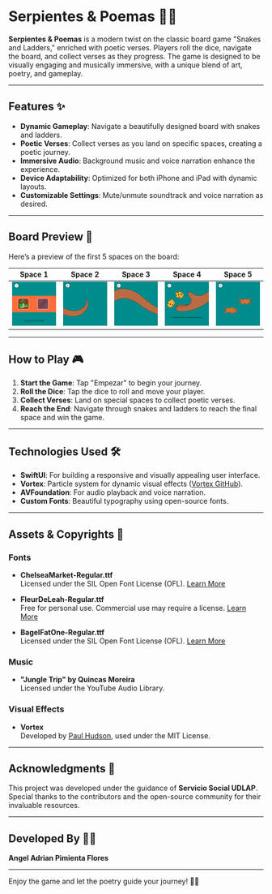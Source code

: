 # Serpientes & Poemas 🎲📜

**Serpientes & Poemas** is a modern twist on the classic board game "Snakes and Ladders," enriched with poetic verses. Players roll the dice, navigate the board, and collect verses as they progress. The game is designed to be visually engaging and musically immersive, with a unique blend of art, poetry, and gameplay.

---

## Features ✨

- **Dynamic Gameplay**: Navigate a beautifully designed board with snakes and ladders.
- **Poetic Verses**: Collect verses as you land on specific spaces, creating a poetic journey.
- **Immersive Audio**: Background music and voice narration enhance the experience.
- **Device Adaptability**: Optimized for both iPhone and iPad with dynamic layouts.
- **Customizable Settings**: Mute/unmute soundtrack and voice narration as desired.

---

## Board Preview 🎲

Here’s a preview of the first 5 spaces on the board:

| Space 1 | Space 2 | Space 3 | Space 4 | Space 5 |
|---------|---------|---------|---------|---------|
| ![Space 1](Content/01.png) | ![Space 2](Content/02.png) | ![Space 3](Content/03.png) | ![Space 4](Content/04.png) | ![Space 5](Content/05.png) |

---

## How to Play 🎮

1. **Start the Game**: Tap "Empezar" to begin your journey.
2. **Roll the Dice**: Tap the dice to roll and move your player.
3. **Collect Verses**: Land on special spaces to collect poetic verses.
4. **Reach the End**: Navigate through snakes and ladders to reach the final space and win the game.

---

## Technologies Used 🛠️

- **SwiftUI**: For building a responsive and visually appealing user interface.
- **Vortex**: Particle system for dynamic visual effects ([Vortex GitHub](https://github.com/twostraws/Vortex)).
- **AVFoundation**: For audio playback and voice narration.
- **Custom Fonts**: Beautiful typography using open-source fonts.

---

## Assets & Copyrights 📜

### Fonts

- **ChelseaMarket-Regular.ttf**  
  Licensed under the SIL Open Font License (OFL). [Learn More](https://scripts.sil.org/cms/scripts/page.php?site_id=nrsi&id=OFL)

- **FleurDeLeah-Regular.ttf**  
  Free for personal use. Commercial use may require a license. [Learn More](https://www.fontspace.com/fleur-de-leah-font-f14179)

- **BagelFatOne-Regular.ttf**  
  Licensed under the SIL Open Font License (OFL). [Learn More](https://scripts.sil.org/cms/scripts/page.php?site_id=nrsi&id=OFL)

### Music
- **"Jungle Trip" by Quincas Moreira**  
  Licensed under the YouTube Audio Library.

### Visual Effects
- **Vortex**  
  Developed by [Paul Hudson](https://github.com/twostraws/Vortex), used under the MIT License.

---

## Acknowledgments 🙌

This project was developed under the guidance of **Servicio Social UDLAP**. Special thanks to the contributors and the open-source community for their invaluable resources.

---

## Developed By 👨‍💻

**Angel Adrian Pimienta Flores**

---

Enjoy the game and let the poetry guide your journey! 🎲📜
